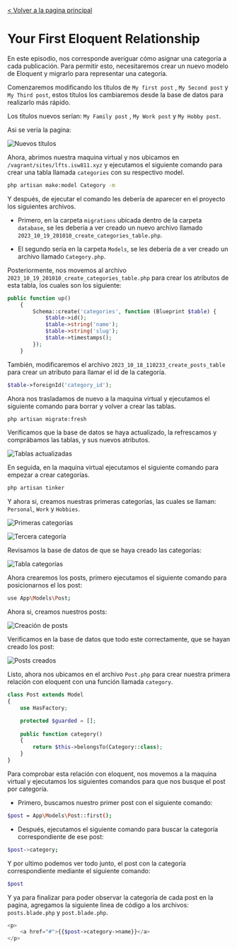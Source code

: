 [< Volver a la pagina principal](/docs/readme.md)

# Your First Eloquent Relationship

En este episodio, nos corresponde averiguar cómo asignar una categoría a cada publicación. Para permitir esto, necesitaremos crear un nuevo modelo de Eloquent y migrarlo para representar una categoría.

Comenzaremos modificando los títulos de `My first post` , `My Second post` y `My Third post`, estos títulos los cambiaremos desde la base de datos para realizarlo más rápido.

Los títulos nuevos serían:  `My Family post` , `My Work post` y `My Hobby post`.

Asi se vería la pagina:

![Nuevos títulos](./images/NewTitles.png)

Ahora, abrimos nuestra maquina virtual y nos ubicamos en `/vagrant/sites/lfts.isw811.xyz` y ejecutamos el siguiente comando para crear una tabla llamada `categories` con su respectivo model.

```bash
php artisan make:model Category -m
```

Y después, de ejecutar el comando les debería de aparecer en el proyecto los siguientes archivos.

* Primero, en la carpeta `migrations` ubicada dentro de la carpeta `database`, se les debería a ver creado un nuevo archivo llamado `2023_10_19_201010_create_categories_table.php`.

* El segundo sería en la carpeta `Models`, se les debería de a ver creado un archivo llamado `Category.php`. 

Posteriormente, nos movemos al archivo `2023_10_19_201010_create_categories_table.php` para crear los atributos de esta tabla, los cuales son los siguiente:

```php
public function up()
    {
        Schema::create('categories', function (Blueprint $table) {
            $table->id();
            $table->string('name');
            $table->string('slug');
            $table->timestamps();
        });
    }
```

También, modificaremos el archivo `2023_10_18_110233_create_posts_table` para crear un atributo para llamar el id de la categoría.

```php  
$table->foreignId('category_id');
```

Ahora nos trasladamos de nuevo a la maquina virtual y ejecutamos el siguiente comando para borrar y volver a crear las tablas.

```bash
php artisan migrate:fresh
```

Verificamos que la base de datos se haya actualizado, la refrescamos y comprábamos las tablas, y sus nuevos atributos.

![Tablas actualizadas](./images/tablacategory.png)


En seguida, en la maquina virtual ejecutamos el siguiente comando para empezar a crear categorías.

```bash
php artisan tinker
```

Y ahora si, creamos nuestras primeras categorías, las cuales se llaman: `Personal`, `Work` y `Hobbies`.

![Primeras categorías](./images/newcategories.png)

![Tercera categoría](./images/hobbiescategory.png)


Revisamos la base de datos de que se haya creado las categorías:

![Tabla categorías](./images/categoriestable.png)

Ahora crearemos los posts, primero ejecutamos el siguiente comando para posicionarnos el los post:

```bash
use App\Models\Post;
```

Ahora si, creamos nuestros posts:

![Creación de posts](./images/createpost.png)

Verificamos en la base de datos que todo este correctamente, que se hayan creado los post:

![Posts creados](./images/tableposts.png)

Listo, ahora nos ubicamos en el archivo `Post.php` para crear nuestra primera relación con eloquent con una función llamada `category`.

```php
class Post extends Model
{
    use HasFactory;

    protected $guarded = [];
    
    public function category()
    {
        return $this->belongsTo(Category::class);
    }
}
```

Para comprobar esta relación con eloquent, nos movemos a la maquina virtual y ejecutamos los siguientes comandos para que nos busque el post por categoría.

* Primero, buscamos nuestro primer post con el siguiente comando:

```bash
$post = App\Models\Post::first();
```

* Después, ejecutamos el siguiente comando para buscar la categoría correspondiente de ese post:

```bash
$post->category;
```

Y por ultimo podemos ver todo junto, el post con la categoría correspondiente mediante el siguiente comando:

```bash
$post
```

Y ya para finalizar para poder observar la categoría de cada post en la pagina, agregamos la siguiente linea de código a los archivos: `posts.blade.php` y `post.blade.php`.

```php
<p>
    <a href="#">{{$post->category->name}}</a>
</p>
```




